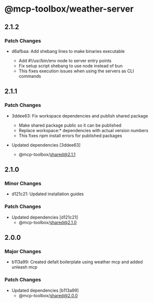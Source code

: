 # @mcp-toolbox/weather-server

## 2.1.2

### Patch Changes

- d6afbaa: Add shebang lines to make binaries executable

  - Add #!/usr/bin/env node to server entry points
  - Fix setup script shebang to use node instead of bun
  - This fixes execution issues when using the servers as CLI commands

## 2.1.1

### Patch Changes

- 3ddee63: Fix workspace dependencies and publish shared package

  - Make shared package public so it can be published
  - Replace workspace:\* dependencies with actual version numbers
  - This fixes npm install errors for published packages

- Updated dependencies [3ddee63]
  - @mcp-toolbox/shared@2.1.1

## 2.1.0

### Minor Changes

- d121c21: Updated installation guides

### Patch Changes

- Updated dependencies [d121c21]
  - @mcp-toolbox/shared@2.1.0

## 2.0.0

### Major Changes

- b113a99: Created defalt boilerplate using weather mcp and added unleash mcp

### Patch Changes

- Updated dependencies [b113a99]
  - @mcp-toolbox/shared@2.0.0
